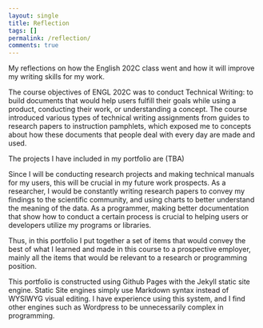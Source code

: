 ```yaml
---
layout: single
title: Reflection
tags: []
permalink: /reflection/
comments: true
---
```


My reflections on how the English 202C class went and how it will improve my writing skills for my work.

The course objectives of ENGL 202C was to conduct Technical Writing: to build documents that would help users fulfill their goals while using a product, conducting their work, or understanding a concept. The course introduced various types of technical writing assignments from guides to research papers to instruction pamphlets, which exposed me to concepts about how these documents that people deal with every day are made and used.

The projects I have included in my portfolio are (TBA)

Since I will be conducting research projects and making technical manuals for my users, this will be crucial in my future work prospects. As a researcher, I would be constantly writing research papers to convey my findings to the scientific community, and using charts to better understand the meaning of the data. As a programmer, making better documentation that show how to conduct a certain process is crucial to helping users or developers utilize my programs or libraries.

Thus, in this portfolio I put together a set of items that would convey the best of what I learned and made in this course to a prospective employer, mainly all the items that would be relevant to a research or programming position.

This portfolio is constructed using Github Pages with the Jekyll static site engine. Static Site engines simply use Markdown syntax instead of WYSIWYG visual editing. I have experience using this system, and I find other engines such as Wordpress to be unnecessarily complex in programming. 
